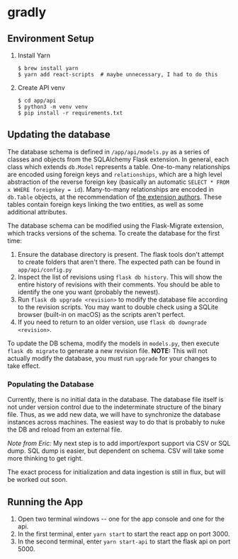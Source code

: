 # gradly

## Environment Setup

1. Install Yarn
    ```shell
    $ brew install yarn
    $ yarn add react-scripts  # maybe unnecessary, I had to do this
    ```
2. Create API venv
    ```shell
    $ cd app/api
    $ python3 -m venv venv
    $ pip install -r requirements.txt
    ```

## Updating the database

The database schema is defined in `/app/api/models.py` as a series of classes and
objects from the SQLAlchemy Flask extension. In general, each class which extends
`db.Model` represents a table. One-to-many relationships are encoded using
foreign keys and `relationships`, which are a high level abstraction of the
reverse foreign key (basically an automatic `SELECT * FROM x WHERE foreignkey = id`). Many-to-many relationships are encoded in `db.Table` objects, at the
recommendation of [the extension authors](https://flask-sqlalchemy.palletsprojects.com/en/2.x/models/). These tables contain foreign keys
linking the two entities, as well as some additional attributes.

The database schema can be modified using the Flask-Migrate extension, which
tracks versions of the schema. To create the database for the first time:

1. Ensure the database directory is present. The flask tools don't attempt to create folders that aren't there. The expected path can be found in `app/api/config.py`
2. Inspect the list of revisions using `flask db history`. This will show the entire history of revisions with their comments. You should be able to identify the one you want (probably the newest).
3. Run `flask db upgrade <revision>` to modify the database file according to the revision scripts. You may want to double check using a SQLite browser (built-in on macOS) as the scripts aren't perfect.
4. If you need to return to an older version, use `flask db downgrade <revision>`.

To update the DB schema, modify the models in `models.py`, then execute `flask db migrate` to generate a new revision file.  **NOTE:** This will not actually modify the database, you must run `upgrade` for your changes to take effect.

### Populating the Database

Currently, there is no initial data in the database. The database file itself is
not under version control due to the indeterminate structure of the binary file.
Thus, as we add new data, we will have to synchronize the database instances
across machines.  The easiest way to do that is probably to nuke the DB and
reload from an external file.

*Note from Eric:* My next step is to add import/export support via CSV or SQL
dump.  SQL dump is easier, but dependent on schema. CSV will take some more
thinking to get right.

The exact process for initialization and data ingestion is still in flux, but
will be worked out soon.


## Running the App

1. Open two terminal windows -- one for the app console and one for the api.
2. In the first terminal, enter `yarn start` to start the react app on port 3000.
3. In the second terminal, enter `yarn start-api` to start the flask api on port 5000.
